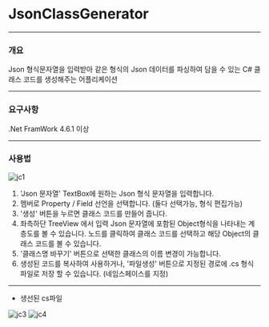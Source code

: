 # JsonClassGenerator

***
### 개요

Json 형식문자열을 입력받아 같은 형식의 Json 데이터를 파싱하여 담을 수 있는 C# 클래스 코드를 생성해주는 어플리케이션

***
### 요구사항  
.Net FramWork 4.6.1 이상

***
### 사용법
![jc1](https://user-images.githubusercontent.com/34447880/40353748-310449e2-5ded-11e8-8943-f0c264d00881.PNG)
1. 'Json 문자열' TextBox에 원하는 Json 형식 문자열을 입력합니다.
2. 멤버로 Property / Field 선언을 선택합니다. (둘다 선택가능, 형식 편집가능)
3. '생성' 버튼을 누르면 클래스 코드를 만들어 줍니다. 
4. 좌측하단 TreeView 에서 입력 Json 문자열에 포함된 Object형식을 나타내는 계층도를 볼 수 있습니다.
   노드를 클릭하여 클래스 코드를 선택하고 해당 Object의 클래스 코드를 볼 수 있습니다.
5. '클래스명 바꾸기' 버튼으로 선택한 클래스의 이름 변경이 가능합니다.
6. 생성된 코드를 복사하여 사용하거나, '파일생성' 버튼으로 지정된 경로에 .cs 형식 파일로 저장 할 수 있습니다. (네임스페이스를 지정)

***
- 생선된 cs파일 

![jc3](https://user-images.githubusercontent.com/34447880/40354697-6e0aa3d4-5def-11e8-80bb-80a57685226f.PNG)
![jc4](https://user-images.githubusercontent.com/34447880/40354680-67f0965c-5def-11e8-9515-40e3058d3732.PNG)
